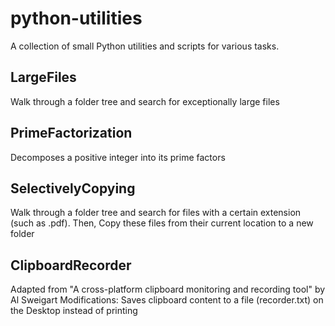 # python-utilities
A collection of small Python utilities and scripts for various tasks.

## LargeFiles
Walk through a folder tree and search for exceptionally large files

## PrimeFactorization
Decomposes a positive integer into its prime factors

## SelectivelyCopying
Walk through a folder tree and search for files with a certain extension (such as .pdf). Then,  Copy these files from their current location to a new folder

## ClipboardRecorder
Adapted from "A cross-platform clipboard monitoring and recording tool" by Al Sweigart
Modifications: Saves clipboard content to a file (recorder.txt) on the Desktop instead of printing